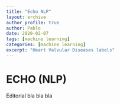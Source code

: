 ```yaml
---
title: "Echo NLP"
layout: archive
author_profile: true
author: Pablo
date: 2020-02-07
tags: [machine learning]
categories: [machine learning]
excerpt: "Heart Valvular Diseases labels"
---
```

# ECHO (NLP)

Editorial bla bla bla